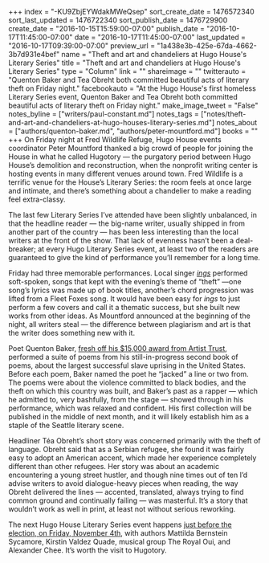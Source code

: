 +++
index = "-KU9ZbjEYWdakMWeQsep"
sort_create_date = 1476572340
sort_last_updated = 1476722340
sort_publish_date = 1476729900
create_date = "2016-10-15T15:59:00-07:00"
publish_date = "2016-10-17T11:45:00-07:00"
date = "2016-10-17T11:45:00-07:00"
last_updated = "2016-10-17T09:39:00-07:00"
preview_url = "1a438e3b-425e-67da-4662-3b7d931e4bef"
name = "Theft and art and chandeliers at Hugo House's Literary Series"
title = "Theft and art and chandeliers at Hugo House's Literary Series"
type = "Column"
link = ""
shareimage = ""
twitterauto = "Quenton Baker and Tea Obreht both committed beautiful acts of literary theft on Friday night."
facebookauto = "At the Hugo House's first homeless Literary Series event, Quenton Baker and Tea Obreht both committed beautiful acts of literary theft on Friday night."
make_image_tweet = "False"
notes_byline = ["writers/paul-constant.md"]
notes_tags = ["notes/theft-and-art-and-chandeliers-at-hugo-houses-literary-series.md"]
notes_about = ["authors/quenton-baker.md", "authors/peter-mountford.md"]
books = ""
+++
On Friday night at Fred Wildlife Refuge, Hugo House events coordinator Peter Mountford thanked a big crowd of people for joining the House in what he called Hugotory — the purgatory period between Hugo House’s demolition and reconstruction, when the nonprofit writing center is hosting events in many different venues around town. Fred Wildlife is a terrific venue for the House’s Literary Series: the room feels at once large and intimate, and there’s something about a chandelier to make a reading feel extra-classy.

The last few Literary Series I’ve attended have been slightly unbalanced, in that the headline reader — the big-name writer, usually shipped in from another part of the country — has been less interesting than the local writers at the front of the show. That lack of evenness hasn’t been a deal-breaker; at every Hugo Literary Series event, at least two of the readers are guaranteed to give the kind of performance you’ll remember for a long time.

Friday had three memorable performances. Local singer [*ings*]( https://ings.bandcamp.com/) performed soft-spoken, songs that kept with the evening’s theme of “theft” —one song’s lyrics was made up of book titles, another’s chord progression was lifted from a Fleet Foxes song. It would have been easy for *ings* to just perform a few covers and call it a thematic success, but she built new works from other ideas. As Mountford announced at the beginning of the night, all writers steal — the difference between plagiarism and art is that the writer does something new with it.

Poet Quenton Baker, [fresh off his $15,000 award from Artist Trust]( http://www.seattlereviewofbooks.com/notes/2016/10/12/artist-trust-gives-quenton-baker-fifteen-thousand-dollars/), performed a suite of poems from his still-in-progress second book of poems, about the largest successful slave uprising in the United States. Before each poem, Baker named the poet he “jacked” a line or two from. The poems were about the violence committed to black bodies, and the theft on which this country was built, and Baker’s past as a rapper — which he admitted to, very bashfully, from the stage — showed through in his performance, which was relaxed and confident. His first collection will be published in the middle of next month, and it will likely establish him as a staple of the Seattle literary scene.

Headliner Téa Obreht’s short story was concerned primarily with the theft of language. Obreht said that as a Serbian refugee, she found it was fairly easy to adopt an American accent, which made her experience completely different than other refugees. Her story was about an academic encountering a young street hustler, and though nine times out of ten I’d advise writers to avoid dialogue-heavy pieces when reading, the way Obreht delivered the lines — accented, translated, always trying to find common ground and continually failing — was masterful. It’s a story that wouldn’t work as well in print, at least not without serious reworking.

The next Hugo House Literary Series event happens [just before the election, on Friday, November 4th]( https://hugohouse.org/event/lit-series-alexander-chee-kirstin-valdez-quade-mattilda-bernstein-sycamore/), with authors Mattilda Bernstein Sycamore, Kirstin Valdez Quade, musical group The Royal Oui, and Alexander Chee. It’s worth the visit to Hugotory.
